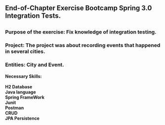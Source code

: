 <h2>End-of-Chapter Exercise Bootcamp Spring 3.0 Integration Tests.<h2>
<h3>Purpose of the exercise: Fix knowledge of integration testing.</h3>
<h3>Project: The project was about recording events that happened in several cities.</h3>
<h3>Entities: City and Event.</h3>
<h4>Necessary Skills:</br></br>
H2 Database</br>
Java language</br>
Spring FrameWork</br>
Junit</br>
Postman</br>
CRUD</br>
JPA Persistence</h4>
